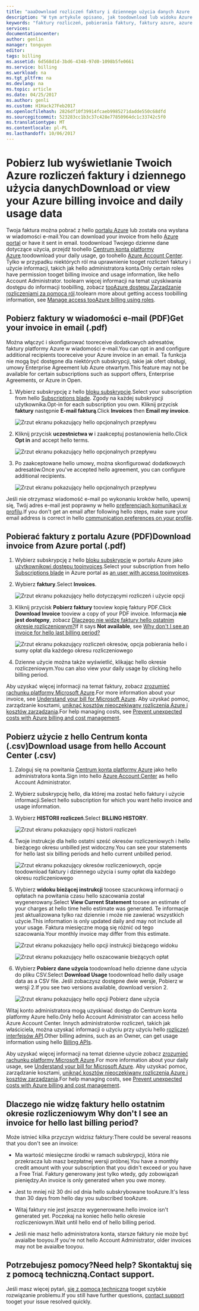 ```yaml
---
title: "aaaDownload rozliczeń faktury i dziennego użycia danych Azure | Dokumentacja firmy Microsoft"
description: "W tym artykule opisano, jak toodownload lub widoku Azure rozliczeniowego faktury i dziennego użycia danych."
keywords: "faktury rozliczeń, pobierania faktury, faktury azure, azure użycie"
services: 
documentationcenter: 
author: genlin
manager: tonguyen
editor: 
tags: billing
ms.assetid: 6d568d1d-3bd6-4348-97d0-1098b5fe0661
ms.service: billing
ms.workload: na
ms.tgt_pltfrm: na
ms.devlang: na
ms.topic: article
ms.date: 04/25/2017
ms.author: genli
ms.custom: H1Hack27Feb2017
ms.openlocfilehash: 2826df10f39914fcaeb9985271dadde550c68dfd
ms.sourcegitcommit: 523283cc1b3c37c428e77850964dc1c33742c5f0
ms.translationtype: MT
ms.contentlocale: pl-PL
ms.lasthandoff: 10/06/2017
---
```

# <a name="download-or-view-your-azure-billing-invoice-and-daily-usage-data"></a><span data-ttu-id="60434-104">Pobierz lub wyświetlanie Twoich Azure rozliczeń faktury i dziennego użycia danych</span><span class="sxs-lookup"><span data-stu-id="60434-104">Download or view your Azure billing invoice and daily usage data</span></span>
<span data-ttu-id="60434-105">Twoja faktura można pobrać z hello [portalu Azure](https://portal.azure.com/#blade/Microsoft_Azure_Billing/SubscriptionsBlade) lub została ona wysłana w wiadomości e-mail.</span><span class="sxs-lookup"><span data-stu-id="60434-105">You can download your invoice from hello [Azure portal](https://portal.azure.com/#blade/Microsoft_Azure_Billing/SubscriptionsBlade) or have it sent in email.</span></span> <span data-ttu-id="60434-106">toodownload Twojego dzienne dane dotyczące użycia, przejdź toohello [Centrum konta platformy Azure](https://account.windowsazure.com).</span><span class="sxs-lookup"><span data-stu-id="60434-106">toodownload your daily usage, go toohello [Azure Account Center](https://account.windowsazure.com).</span></span> <span data-ttu-id="60434-107">Tylko w przypadku niektórych ról ma uprawnienie tooget rozliczeń faktury i użycie informacji, takich jak hello administratora konta.</span><span class="sxs-lookup"><span data-stu-id="60434-107">Only certain roles have permission tooget billing invoice and usage information, like hello Account Administrator.</span></span> <span data-ttu-id="60434-108">toolearn więcej informacji na temat uzyskiwania dostępu do informacji toobilling, zobacz [tooAzure dostępu Zarządzanie rozliczeniami za pomocą ról](billing-manage-access.md).</span><span class="sxs-lookup"><span data-stu-id="60434-108">toolearn more about getting access toobilling information, see [Manage access tooAzure billing using roles](billing-manage-access.md).</span></span>

## <a name="get-your-invoice-in-email-pdf"></a><span data-ttu-id="60434-109">Pobierz faktury w wiadomości e-mail (PDF)</span><span class="sxs-lookup"><span data-stu-id="60434-109">Get your invoice in email (.pdf)</span></span>
<span data-ttu-id="60434-110">Można włączyć i skonfigurować tooreceive dodatkowych adresatów, faktury platformy Azure w wiadomości e-mail.</span><span class="sxs-lookup"><span data-stu-id="60434-110">You can opt in and configure additional recipients tooreceive your Azure invoice in an email.</span></span> <span data-ttu-id="60434-111">Ta funkcja nie mogą być dostępne dla niektórych subskrypcji, takie jak ofert obsługi, umowy Enterprise Agreement lub Azure otwartym.</span><span class="sxs-lookup"><span data-stu-id="60434-111">This feature may not be available for certain subscriptions such as support offers, Enterprise Agreements, or Azure in Open.</span></span>

1. <span data-ttu-id="60434-112">Wybierz subskrypcję z hello [bloku subskrypcje](https://portal.azure.com/#blade/Microsoft_Azure_Billing/SubscriptionsBlade).</span><span class="sxs-lookup"><span data-stu-id="60434-112">Select your subscription from hello [Subscriptions blade](https://portal.azure.com/#blade/Microsoft_Azure_Billing/SubscriptionsBlade).</span></span> <span data-ttu-id="60434-113">Zgody na każdej subskrypcji użytkownika.</span><span class="sxs-lookup"><span data-stu-id="60434-113">Opt-in for each subscription you own.</span></span> <span data-ttu-id="60434-114">Kliknij przycisk **faktury** następnie **E-mail fakturą**.</span><span class="sxs-lookup"><span data-stu-id="60434-114">Click **Invoices** then **Email my invoice**.</span></span> 

    ![Zrzut ekranu pokazujący hello opcjonalnych przepływu](./media/billing-download-azure-invoice-daily-usage-date/InvoicesDeepLink.PNG)
    
2. <span data-ttu-id="60434-116">Kliknij przycisk **uczestnictwa w** i zaakceptuj postanowienia hello.</span><span class="sxs-lookup"><span data-stu-id="60434-116">Click **Opt in** and accept hello terms.</span></span>

    ![Zrzut ekranu pokazujący hello opcjonalnych przepływu](./media/billing-download-azure-invoice-daily-usage-date/InvoiceArticleStep2.PNG)
 
3. <span data-ttu-id="60434-118">Po zaakceptowane hello umowy, można skonfigurować dodatkowych adresatów.</span><span class="sxs-lookup"><span data-stu-id="60434-118">Once you've accepted hello agreement, you can configure additional recipients.</span></span>

    ![Zrzut ekranu pokazujący hello opcjonalnych przepływu](./media/billing-download-azure-invoice-daily-usage-date/InvoiceArticleStep3.PNG)
    
<span data-ttu-id="60434-120">Jeśli nie otrzymasz wiadomość e-mail po wykonaniu kroków hello, upewnij się, Twój adres e-mail jest poprawny w hello [preferencjach komunikacji w profilu](https://account.windowsazure.com/profile).</span><span class="sxs-lookup"><span data-stu-id="60434-120">If you don't get an email after following hello steps, make sure your email address is correct in hello [communication preferences on your profile](https://account.windowsazure.com/profile).</span></span>

## <a name="download-invoice-from-azure-portal-pdf"></a><span data-ttu-id="60434-121">Pobierać faktury z portalu Azure (PDF)</span><span class="sxs-lookup"><span data-stu-id="60434-121">Download invoice from Azure portal (.pdf)</span></span>

1. <span data-ttu-id="60434-122">Wybierz subskrypcję z hello [bloku subskrypcje](https://portal.azure.com/#blade/Microsoft_Azure_Billing/SubscriptionsBlade) w portalu Azure jako [użytkownikowi dostępu tooinvoices](billing-manage-access.md).</span><span class="sxs-lookup"><span data-stu-id="60434-122">Select your subscription from hello [Subscriptions blade](https://portal.azure.com/#blade/Microsoft_Azure_Billing/SubscriptionsBlade) in Azure portal as [an user with access tooinvoices](billing-manage-access.md).</span></span>

2. <span data-ttu-id="60434-123">Wybierz **faktury**.</span><span class="sxs-lookup"><span data-stu-id="60434-123">Select **Invoices**.</span></span> 

    ![Zrzut ekranu pokazujący hello dotyczącymi rozliczeń i użycie opcji](./media/billing-download-azure-invoice-daily-usage-date/billingandusage.png) 

3. <span data-ttu-id="60434-125">Kliknij przycisk **Pobierz faktury** tooview kopię faktury PDF.</span><span class="sxs-lookup"><span data-stu-id="60434-125">Click **Download Invoice** tooview a copy of your PDF invoice.</span></span> <span data-ttu-id="60434-126">Informacja **nie jest dostępny**, zobacz [Dlaczego nie widzę faktury hello ostatnim okresie rozliczeniowym?](#noinvoice)</span><span class="sxs-lookup"><span data-stu-id="60434-126">If it says **Not available**, see [Why don't I see an invoice for hello last billing period?](#noinvoice)</span></span>

    ![Zrzut ekranu pokazujący rozliczeń okresów, opcja pobierania hello i sumy opłat dla każdego okresu rozliczeniowego](./media/billing-download-azure-invoice-daily-usage-date/billing4.png)

4. <span data-ttu-id="60434-128">Dzienne użycie można także wyświetlić, klikając hello okresie rozliczeniowym.</span><span class="sxs-lookup"><span data-stu-id="60434-128">You can also view your daily usage by clicking hello billing period.</span></span> 

<span data-ttu-id="60434-129">Aby uzyskać więcej informacji na temat faktury, zobacz [zrozumieć rachunku platformy Microsoft Azure](billing-understand-your-bill.md).</span><span class="sxs-lookup"><span data-stu-id="60434-129">For more information about your invoice, see [Understand your bill for Microsoft Azure](billing-understand-your-bill.md).</span></span> <span data-ttu-id="60434-130">Aby uzyskać pomoc, zarządzanie kosztami, [uniknąć kosztów nieoczekiwany rozliczenia Azure i kosztów zarządzania](billing-getting-started.md).</span><span class="sxs-lookup"><span data-stu-id="60434-130">For help managing costs, see [Prevent unexpected costs with Azure billing and cost management](billing-getting-started.md).</span></span>

## <a name="download-usage-from-hello-account-center-csv"></a><span data-ttu-id="60434-131">Pobierz użycie z hello Centrum konta (.csv)</span><span class="sxs-lookup"><span data-stu-id="60434-131">Download usage from hello Account Center (.csv)</span></span>

1. <span data-ttu-id="60434-132">Zaloguj się na powitania [Centrum konta platformy Azure](https://account.windowsazure.com/subscriptions) jako hello administratora konta.</span><span class="sxs-lookup"><span data-stu-id="60434-132">Sign into hello [Azure Account Center](https://account.windowsazure.com/subscriptions) as hello Account Administrator.</span></span>

2. <span data-ttu-id="60434-133">Wybierz subskrypcję hello, dla której ma zostać hello faktury i użycie informacji.</span><span class="sxs-lookup"><span data-stu-id="60434-133">Select hello subscription for which you want hello invoice and usage information.</span></span>

3. <span data-ttu-id="60434-134">Wybierz **HISTORII rozliczeń**.</span><span class="sxs-lookup"><span data-stu-id="60434-134">Select **BILLING HISTORY**.</span></span> 

    ![Zrzut ekranu pokazujący opcji historii rozliczeń](./media/billing-download-azure-invoice-daily-usage-date/Billinghisotry.png)

4. <span data-ttu-id="60434-136">Twoje instrukcje dla hello ostatni sześć okresów rozliczeniowych i hello bieżącego okresu unbilled jest widoczny.</span><span class="sxs-lookup"><span data-stu-id="60434-136">You can see your statements for hello last six billing periods and hello current unbilled period.</span></span> 

    ![Zrzut ekranu pokazujący okresów rozliczeniowych, opcje toodownload faktury i dziennego użycia i sumy opłat dla każdego okresu rozliczeniowego](./media/billing-download-azure-invoice-daily-usage-date/billingSum.png)

5. <span data-ttu-id="60434-138">Wybierz **widoku bieżącej instrukcji** toosee szacunkową informacji o opłatach na powitania czasu hello szacowania został wygenerowany.</span><span class="sxs-lookup"><span data-stu-id="60434-138">Select **View Current Statement** toosee an estimate of your charges at hello time hello estimate was generated.</span></span> <span data-ttu-id="60434-139">Te informacje jest aktualizowana tylko raz dziennie i może nie zawierać wszystkich użycie.</span><span class="sxs-lookup"><span data-stu-id="60434-139">This information is only updated daily and may not include all your usage.</span></span> <span data-ttu-id="60434-140">Faktura miesięczne mogą się różnić od tego szacowania.</span><span class="sxs-lookup"><span data-stu-id="60434-140">Your monthly invoice may differ from this estimate.</span></span>

    ![Zrzut ekranu pokazujący hello opcji instrukcji bieżącego widoku](./media/billing-download-azure-invoice-daily-usage-date/billingSum2.png)

    ![Zrzut ekranu pokazujący hello oszacowanie bieżących opłat](./media/billing-download-azure-invoice-daily-usage-date/billingSum3.png)

6. <span data-ttu-id="60434-143">Wybierz **Pobierz dane użycia** toodownload hello dzienne dane użycia do pliku CSV.</span><span class="sxs-lookup"><span data-stu-id="60434-143">Select **Download Usage** toodownload hello daily usage data as a CSV file.</span></span> <span data-ttu-id="60434-144">Jeśli zobaczysz dostępne dwie wersje, Pobierz w wersji 2.</span><span class="sxs-lookup"><span data-stu-id="60434-144">If you see two versions available, download version 2.</span></span>

    ![Zrzut ekranu pokazujący hello opcji Pobierz dane użycia](./media/billing-download-azure-invoice-daily-usage-date/DLusage.png)

<span data-ttu-id="60434-146">Witaj konto administratora mogą uzyskiwać dostęp do Centrum konta platformy Azure hello.</span><span class="sxs-lookup"><span data-stu-id="60434-146">Only hello Account Administrator can access hello Azure Account Center.</span></span> <span data-ttu-id="60434-147">Innych administratorów rozliczeń, takich jak właściciela, można uzyskać informacji o użyciu przy użyciu hello [rozliczeń interfejsów API](billing-usage-rate-card-overview.md).</span><span class="sxs-lookup"><span data-stu-id="60434-147">Other billing admins, such as an Owner, can get usage information using hello [Billing APIs](billing-usage-rate-card-overview.md).</span></span>

<span data-ttu-id="60434-148">Aby uzyskać więcej informacji na temat dzienne użycie zobacz [zrozumieć rachunku platformy Microsoft Azure](billing-understand-your-bill.md).</span><span class="sxs-lookup"><span data-stu-id="60434-148">For more information about your daily usage, see [Understand your bill for Microsoft Azure](billing-understand-your-bill.md).</span></span> <span data-ttu-id="60434-149">Aby uzyskać pomoc, zarządzanie kosztami, [uniknąć kosztów nieoczekiwany rozliczenia Azure i kosztów zarządzania](billing-getting-started.md).</span><span class="sxs-lookup"><span data-stu-id="60434-149">For help managing costs, see [Prevent unexpected costs with Azure billing and cost management](billing-getting-started.md).</span></span>

## <span data-ttu-id="60434-150"><a name="noinvoice"></a>Dlaczego nie widzę faktury hello ostatnim okresie rozliczeniowym</span><span class="sxs-lookup"><span data-stu-id="60434-150"><a name="noinvoice"></a> Why don't I see an invoice for hello last billing period?</span></span>

<span data-ttu-id="60434-151">Może istnieć kilka przyczyn widzisz faktury:</span><span class="sxs-lookup"><span data-stu-id="60434-151">There could be several reasons that you don't see an invoice:</span></span>

- <span data-ttu-id="60434-152">Ma wartość miesięczne środki w ramach subskrypcji, która nie przekracza lub masz bezpłatnej wersji próbnej.</span><span class="sxs-lookup"><span data-stu-id="60434-152">You have a monthly credit amount with your subscription that you didn't exceed or you have a Free Trial.</span></span> <span data-ttu-id="60434-153">Faktury generowany jest tylko wtedy, gdy zobowiązań pieniędzy.</span><span class="sxs-lookup"><span data-stu-id="60434-153">An invoice is only generated when you owe money.</span></span>

- <span data-ttu-id="60434-154">Jest to mniej niż 30 dni od dnia hello subskrybowane tooAzure.</span><span class="sxs-lookup"><span data-stu-id="60434-154">It's less than 30 days from hello day you subscribed tooAzure.</span></span>

- <span data-ttu-id="60434-155">Witaj faktury nie jest jeszcze wygenerowane.</span><span class="sxs-lookup"><span data-stu-id="60434-155">hello invoice isn't generated yet.</span></span> <span data-ttu-id="60434-156">Poczekaj na koniec hello hello okresie rozliczeniowym.</span><span class="sxs-lookup"><span data-stu-id="60434-156">Wait until hello end of hello billing period.</span></span>

- <span data-ttu-id="60434-157">Jeśli nie masz hello administratora konta, starsze faktury nie może być avaialbe tooyou.</span><span class="sxs-lookup"><span data-stu-id="60434-157">If you're not hello Account Administrator, older invoices may not be avaialbe tooyou.</span></span>

## <a name="need-help-contact-support"></a><span data-ttu-id="60434-158">Potrzebujesz pomocy?</span><span class="sxs-lookup"><span data-stu-id="60434-158">Need help?</span></span> <span data-ttu-id="60434-159">Skontaktuj się z pomocą techniczną.</span><span class="sxs-lookup"><span data-stu-id="60434-159">Contact support.</span></span>
<span data-ttu-id="60434-160">Jeśli masz więcej pytań, [się z pomocą techniczną](https://portal.azure.com/?#blade/Microsoft_Azure_Support/HelpAndSupportBlade) tooget szybkie rozwiązanie problemu.</span><span class="sxs-lookup"><span data-stu-id="60434-160">If you still have further questions, [contact support](https://portal.azure.com/?#blade/Microsoft_Azure_Support/HelpAndSupportBlade) tooget your issue resolved quickly.</span></span>

